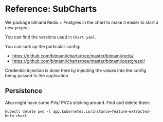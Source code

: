 # Reference: SubCharts


We package bitnami Redis + Postgres in the chart to make it easier to start a new project.

You can find the versions used in `Chart.yaml`.

You can look up the particular config:
- https://github.com/bitnami/charts/tree/master/bitnami/redis/
- https://github.com/bitnami/charts/tree/master/bitnami/postgresql/

Credential injection is done here by injecting the values into the config being passed to the application.

## Persistence

Also might have some PVs/ PVCs sticking around. Find and delete them:

```
kubectl delete pvc -l app.kubernetes.io/instance=feature-extracted-helm-chart
```
